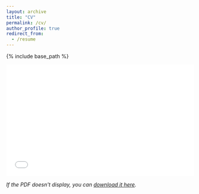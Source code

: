 ```yaml
---
layout: archive
title: "CV"
permalink: /cv/
author_profile: true
redirect_from:
  - /resume
---
```


{% include base_path %}

<embed src="/files/cv.pdf" type="application/pdf" width="100%" height="300px" />

<p><em>If the PDF doesn't display, you can <a href="/files/cv.pdf">download it here</a>.</em></p>



